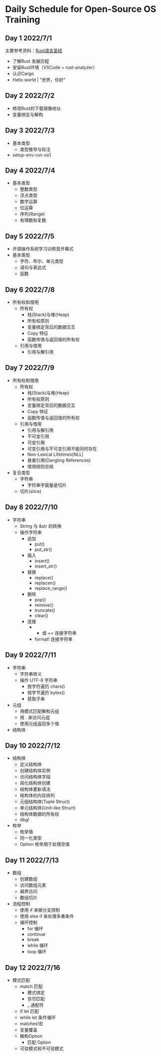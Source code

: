 # Daily Schedule for Open-Source OS Training

## Day 1 2022/7/1

主要参考资料：[Rust语言圣经](https://course.rs/about-book.html)

- 了解Rust 发展历程
- 安装Rust环境（VSCode + rust-analyzer）
- 认识Cargo
- Hello world | "世界，你好"


## Day 2 2022/7/2

- 修改Rust的下载镜像地址
- 变量绑定与解构


## Day 3 2022/7/3

- 基本类型
    - 类型推导与标注
- setup-env-run-os1


## Day 4 2022/7/4

- 基本类型
    - 整数类型
    - 浮点类型
    - 数字运算
    - 位运算
    - 序列(Range)
    - 有理数和复数

## Day 5 2022/7/5

- 开源操作系统学习训练营开幕式
- 基本类型
    - 字符、布尔、单元类型
    - 语句与表达式
    - 函数

## Day 6 2022/7/8
- 所有权和借用
    - 所有权
        - 栈(Stack)与堆(Heap)
        - 所有权原则
        - 变量绑定背后的数据交互
        - Copy 特征  
        - 函数传值与返回值的所有权 
    - 引用与借用
        - 引用与解引用

## Day 7 2022/7/9
- 所有权和借用
    - 所有权
        - 栈(Stack)与堆(Heap)
        - 所有权原则
        - 变量绑定背后的数据交互
        - Copy 特征  
        - 函数传值与返回值的所有权 
    - 引用与借用
        - 引用与解引用
        - 不可变引用
        - 可变引用
        - 可变引用与不可变引用不能同时存在
        - Non-Lexical Lifetimes(NLL)
        - 悬垂引用(Dangling References)
        - 借用规则总结
- 复合类型
    - 字符串
        - 字符串字面量是切片
    - 切片(slice)

## Day 8 2022/7/10
- 字符串
    - String 与 &str 的转换
    - 操作字符串
        - 追加
            - put()
            - put_str()
        - 插入
            - insert()
            - insert_str()
        - 替换
            - replace()
            - replacen()
            - replace_range()
        - 删除
            - pop()
            - remove()
            - truncate()
            - clear()
        - 连接
            - + 或 += 连接字符串
            - format! 连接字符串

## Day 9 2022/7/11
- 字符串
    - 字符串转义
    - 操作 UTF-8 字符串
        - 按字符遍历 chars()
        - 按字节遍历 bytes()
        - 获取子串
- 元组
    - 用模式匹配解构元组
    - 用 . 来访问元组
    - 使用元组返回多个值
- 结构体


## Day 10 2022/7/12
- 结构体
    - 定义结构体
    - 创建结构体实例
    - 访问结构体字段
    - 简化结构体创建
    - 结构体更新语法
    - 结构体的内存排列
    - 元组结构体(Tuple Struct)
    - 单元结构体(Unit-like Struct)
    - 结构体数据的所有权
    - dbg!
- 枚举
    - 枚举值
    - 同一化类型
    - Option 枚举用于处理空值


## Day 11 2022/7/13
- 数组
    - 创建数组
    - 访问数组元素
    - 越界访问
    - 数组切片
- 流程控制
    - 使用 if 来做分支控制
    - 使用 else if 来处理多重条件
    - 循环控制
        - for 循环
        - continue
        - break
        - while 循环
        - loop 循环

## Day 12 2022/7/16
- 模式匹配
    - match 匹配
        - 模式绑定
        - 穷尽匹配
        - _ 通配符
    - if let 匹配
    - while let 条件循环
    - matches!宏
    - 变量覆盖
    - 解构Option
        - 匹配 Option<T>
    - 可驳模式和不可驳模式
